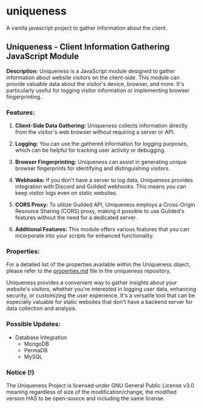 # uniqueness

A vanilla javascript project to gather information about the client.

## Uniqueness - Client Information Gathering JavaScript Module

**Description:**
Uniqueness is a JavaScript module designed to gather information about website visitors on the client-side. This module can provide valuable data about the visitor's device, browser, and more. It's particularly useful for logging visitor information or implementing browser fingerprinting.

### Features:

1. **Client-Side Data Gathering:** Uniqueness collects information directly from the visitor's web browser without requiring a server or API.

2. **Logging:** You can use the gathered information for logging purposes, which can be helpful for tracking user activity or debugging.

3. **Browser Fingerprinting:** Uniqueness can assist in generating unique browser fingerprints for identifying and distinguishing visitors.

4. **Webhooks:** If you don't have a server to log data, Uniqueness provides integration with Discord and Guilded webhooks. This means you can keep visitor logs even on static websites.

5. **CORS Proxy:** To utilize Guilded API, Uniqueness employs a Cross-Origin Resource Sharing (CORS) proxy, making it possible to use Guilded's features without the need for a dedicated server.

6. **Additional Features:** This module offers various features that you can incorporate into your scripts for enhanced functionality.

### Properties:
For a detailed list of the properties available within the Uniqueness object, please refer to the [properties.md](https://github.com/Rednexie/uniqueness/blob/main/properties.md) file in the uniqueness repository.

Uniqueness provides a convenient way to gather insights about your website's visitors, whether you're interested in logging user data, enhancing security, or customizing the user experience. It's a versatile tool that can be especially valuable for static websites that don't have a backend server for data collection and analysis.

### Possible Updates: 
- Database Integration
  - MongoDB
  - PermaDB
  - MySQL
 
### Notice (!)

The Uniqueness Project is licensed under GNU General Public License v3.0 meaning regardless of size of the modification/change, the modified version HAS to be open-source and including the same license. 
